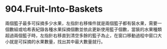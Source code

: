 # 904.Fruit-Into-Baskets

兩個籃子最多可採摘多少水果，左指針右移條件就是兩個籃子都有裝水果，需要一個數組或哈希表紀錄各種水果採摘個數並依此更新使用籃子個數，當裝的水果種類超過兩個籃子時，左指針右移直到清空多餘的籃子為止，在窗口移動過程中窗口大小就是可採摘的水果數量，找出其中最大數量就行。
